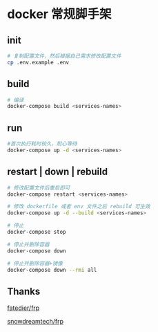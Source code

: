 # docker 常规脚手架

## init

```bash
# 复制配置文件，然后根据自己需求修改配置文件
cp .env.example .env
```

## build

```bash
# 编译
docker-compose build <services-names>
```

## run

```bash
#首次执行耗时较久，耐心等待
docker-compose up -d <services-names>
```

## restart | down | rebuild

```bash
# 修改配置文件后重启即可
docker-compose restart <services-names>

# 修改 dockerfile 或者 env 文件之后 rebuild 可生效
docker-compose up -d --build <services-names>

# 停止
docker-compose stop

# 停止并删除容器
docker-compose down

# 停止并删除容器+镜像
docker-compose down --rmi all
```

## Thanks

[fatedier/frp](https://github.com/fatedier/frp)

[snowdreamtech/frp](https://github.com/snowdreamtech/frp)
